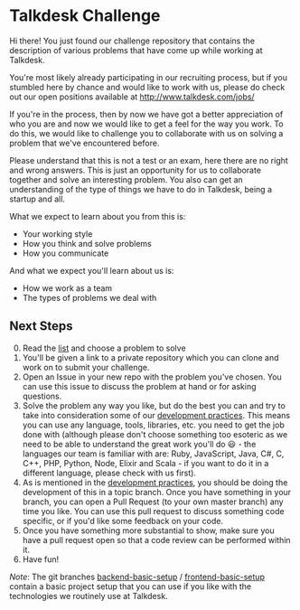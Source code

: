 # Talkdesk Challenge

Hi there! You just found our challenge repository that contains the description
of various problems that have come up while working at Talkdesk.

You're most likely already participating in our recruiting process, but if you
stumbled here by chance and would like to work with us, please do check out our
open positions available at http://www.talkdesk.com/jobs/

If you're in the process, then by now we have got a better appreciation of who
you are and now we would like to get a feel for the way you work. To do this, we
would like to challenge you to collaborate with us on solving a problem that
we've encountered before.

Please understand that this is not a test or an exam, here there are no right and wrong
answers. This is just an opportunity for us to collaborate together and solve an interesting
problem. You also can get an understanding of the type of things we have to do in Talkdesk,
being a startup and all.

What we expect to learn about you from this is:

* Your working style
* How you think and solve problems
* How you communicate

And what we expect you'll learn about us is:

* How we work as a team
* The types of problems we deal with

## Next Steps

0. Read the [list](problems/) and choose a problem to solve
0. You'll be given a link to a private repository which you can clone and work
   on to submit your challenge.
0. Open an Issue in your new repo with the problem you've chosen. You can use this
   issue to discuss the problem at hand or for asking questions.
0. Solve the problem any way you like, but do the best you can and try to take
   into consideration some of our [development practices](docs/development_practices.md).
   This means you can use any language, tools, libraries, etc. you need to get the job
   done with (although please don't choose something too esoteric as we need to be
   able to understand the great work you'll do :smiley: - the languages our team is familiar with are: Ruby, JavaScript, Java, C#, C, C++, PHP, Python, Node, Elixir and Scala - if you want to do it in a different language, please check with us first).
0. As is mentioned in the [development practices](docs/development_practices.md), you should be doing the development of this in a topic branch. Once you have something in your branch, you can open a Pull Request (to your own master branch) any time you like. You can use this pull request to discuss something code specific, or if you'd like some feedback on your code.
0. Once you have something more substantial to show, make sure you have a pull request open so that a code review can be performed within it.
0. Have fun!

*Note*: The git branches [backend-basic-setup][1] / [frontend-basic-setup][2]
contain a basic project setup that you can use if you like with the technologies
we routinely use at Talkdesk.

[1]:https://github.com/Talkdesk/challenge/tree/backend-basic-setup
[2]:https://github.com/Talkdesk/challenge/tree/frontend-basic-setup
